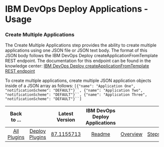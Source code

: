 
# IBM DevOps Deploy Applications - Usage

### Create Multiple Applications

The Create Multiple Applications step provides the ability to create multiple applications using one JSON file or JSON text body. The format of this JSON body follows the IBM DevOps Deploy createApplicationFromTemplate REST endpoint. The documentation for this endpoint can be found in the knowledge center: [IBM DevOps Deploy createApplicationFromTemplate REST endpoint](https://www.ibm.com/support/knowledgecenter/SS4GSP_6.2.7/com.ibm.udeploy.api.doc/topics/rest_cli_application_createapplicationfromtemplate_put.html)

To create multiple applications, create multiple JSON application objects inside of a JSON array as follows:  `[{"name": "Application One", "notificationScheme": "DEFAULT"}``, {"name": "Application Two", "notificationScheme": "DEFAULT"}``, {"name": "Application Three", "notificationScheme": "DEFAULT"}``]`


|Back to ...||Latest Version|IBM DevOps Deploy Applications ||||
| :---: | :---: | :---: | :---: | :---: | :---: | :---: |
|[All Plugins](../../index.md)|[Deploy Plugins](../README.md)|[87.1155713](https://raw.githubusercontent.com/UrbanCode/IBM-UCD-PLUGINS/main/files/uDeploy-Application/ucd-uDeploy-Application-87.1155713.zip)|[Readme](README.md)|[Overview](overview.md)|[Steps](steps.md)|[Downloads](downloads.md)|
